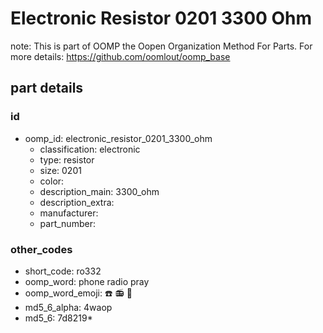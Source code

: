 # Electronic Resistor 0201 3300 Ohm  

note: This is part of OOMP the Oopen Organization Method For Parts. For more details: https://github.com/oomlout/oomp_base

##  part details





### id
* oomp_id: electronic_resistor_0201_3300_ohm
  * classification: electronic
  * type: resistor
  * size: 0201
  * color: 
  * description_main: 3300_ohm
  * description_extra: 
  * manufacturer: 
  * part_number: 

### other_codes
* short_code: ro332
* oomp_word: phone radio pray
* oomp_word_emoji: :phone: :radio: :pray:
* md5_6_alpha: 4waop
* md5_6: 7d8219* 